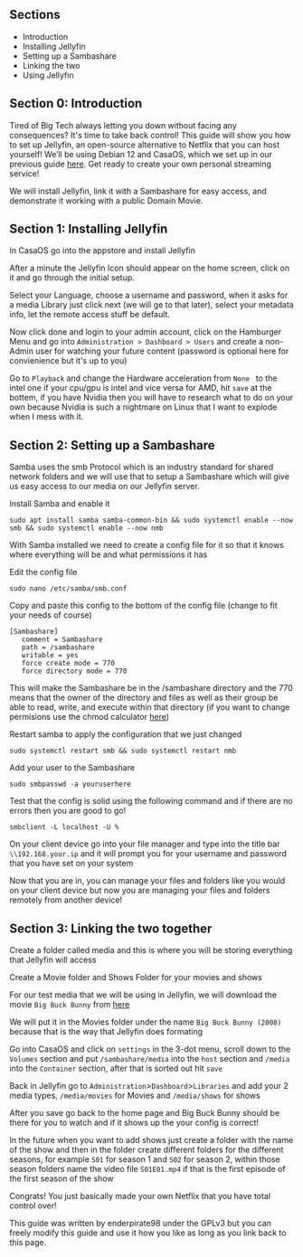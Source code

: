 ## Sections
- Introduction
- Installing Jellyfin
- Setting up a Sambashare
- Linking the two
- Using Jellyfin
## Section 0: Introduction

Tired of Big Tech always letting you down without facing any consequences? It's time to take back control! This guide will show you how to set up Jellyfin, an open-source alternative to Netflix that you can host yourself! We’ll be using Debian 12 and CasaOS, which we set up in our previous guide [here](https://github.com/enderpirate98/deb-server). Get ready to create your own personal streaming service!

We will install Jellyfin, link it with a Sambashare for easy access, and demonstrate it working with a public Domain Movie.

## Section 1: Installing Jellyfin

In CasaOS go into the appstore and install Jellyfin

After a minute the Jellyfin Icon should appear on the home screen, click on it and go through the initial setup.

Select your Language, choose a username and password, when it asks for a media Library just click next (we will ge to that later), select your metadata info, let the remote access stuff be default.

Now click done and login to your admin account, click on the Hamburger Menu and go into ``Administration > Dashboard > Users`` and create a non-Admin user for watching your future content (password is optional here for convienience but it's up to you)

Go to ``Playback`` and change the Hardware acceleration from ``None `` to the intel one if your cpu/gpu is intel and vice versa for AMD, hit ``save`` at the bottem, if you have Nvidia then you will have to research what to do on your own because Nvidia is such a nightmare on Linux that I want to explode when I mess with it.

## Section 2: Setting up a Sambashare

Samba uses the smb Protocol which is an industry standard for shared network folders and we will use that to setup a Sambashare which will give us easy access to our media on our Jellyfin server.

Install Samba and enable it
```
sudo apt install samba samba-common-bin && sudo systemctl enable --now smb && sudo systemctl enable --now nmb
```
With Samba installed we need to create a config file for it so that it knows where everything will be and what permissions it has

Edit the config file
```
sudo nano /etc/samba/smb.conf
```
Copy and paste this config to the bottom of the config file (change to fit your needs of course)
```
[Sambashare]
   comment = Sambashare
   path = /sambashare
   writable = yes
   force create mode = 770
   force directory mode = 770
```

This will make the Sambashare be in the /sambashare directory and the 770 means that the owner of the directory and files as well as their group be able to read, write, and execute within that directory (if you want to change permisions use the chmod calculator [here](https://chmod-calculator.com))

Restart samba to apply the configuration that we just changed
```
sudo systemctl restart smb && sudo systemctl restart nmb
```
Add your user to the Sambashare
```
sudo smbpasswd -a youruserhere
```
Test that the config is solid using the following command and if there are no errors then you are good to go!
```
smbclient -L localhost -U %
```
On your client device go into your file manager and type into the title bar ``\\192.168.your.ip`` and it will prompt you for your username and password that you have set on your system

Now that you are in, you can manage your files and folders like you would on your client device but now you are managing your files and folders remotely from another device!

## Section 3: Linking the two together

Create a folder called media and this is where you will be storing everything that Jellyfin will access

Create a Movie folder and Shows Folder for your movies and shows

For our test media that we will be using in Jellyfin, we will download the movie ``Big Buck Bunny`` from [here](https://download.blender.org/peach/bigbuckbunny_movies/)

We will put it in the Movies folder under the name ``Big Buck Bunny (2008)`` because that is the way that Jellyfin does formating

Go into CasaOS and click on ``settings`` in the 3-dot menu, scroll down to the ``Volumes`` section and put ``/sambashare/media`` into the ``host`` section and ``/media`` into the ``Container`` section, after that is sorted out hit ``save``

Back in Jellyfin go to ``Administration``>``Dashboard``>``Libraries`` and add your 2 media types, ``/media/movies`` for Movies and ``/media/shows`` for shows

After you save go back to the home page and Big Buck Bunny should be there for you to watch and if it shows up the your config is correct!

In the future when you want to add shows just create a folder with the name of the show and then in the folder create different folders for the different seasons, for example ``S01`` for season 1 and ``S02`` for season 2, within those season folders name the video file ``S01E01.mp4`` if that is the first episode of the first season of the show

Congrats! You just basically made your own Netflix that you have total control over!

This guide was written by enderpirate98 under the GPLv3 but you can freely modify this guide and use it how you like as long as you link back to this page.
